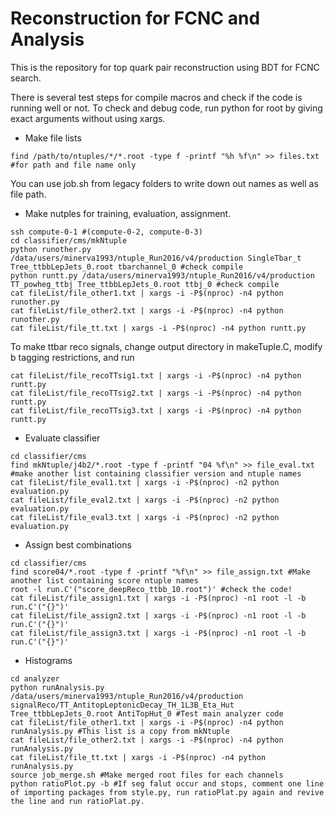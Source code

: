 # Reconstruction for FCNC and Analysis

This is the repository for top quark pair reconstruction using BDT for FCNC search.

There is several test steps for compile macros and check if the code is running well or not. To check and debug code, run python for root by giving exact arguments without using xargs.

  * Make file lists
```{.Bash}
find /path/to/ntuples/*/*.root -type f -printf "%h %f\n" >> files.txt #for path and file name only
```
You can use job.sh from legacy folders to write down out names as well as file path.


  * Make nutples for training, evaluation, assignment.

```{.Bash}
ssh compute-0-1 #(compute-0-2, compute-0-3)
cd classifier/cms/mkNtuple
python runother.py /data/users/minerva1993/ntuple_Run2016/v4/production SingleTbar_t Tree_ttbbLepJets_0.root tbarchannel_0 #check compile
python runtt.py /data/users/minerva1993/ntuple_Run2016/v4/production TT_powheg_ttbj Tree_ttbbLepJets_0.root ttbj_0 #check compile
cat fileList/file_other1.txt | xargs -i -P$(nproc) -n4 python runother.py
cat fileList/file_other2.txt | xargs -i -P$(nproc) -n4 python runother.py
cat fileList/file_tt.txt | xargs -i -P$(nproc) -n4 python runtt.py
```
To make ttbar reco signals, change output directory in makeTuple.C, modify b tagging restrictions, and run
```{.Bash}
cat fileList/file_recoTTsig1.txt | xargs -i -P$(nproc) -n4 python runtt.py
cat fileList/file_recoTTsig2.txt | xargs -i -P$(nproc) -n4 python runtt.py
cat fileList/file_recoTTsig3.txt | xargs -i -P$(nproc) -n4 python runtt.py
```

  * Evaluate classifier
```{.Bash}
cd classifier/cms
find mkNtuple/j4b2/*.root -type f -printf "04 %f\n" >> file_eval.txt #make another list containing classifier version and ntuple names
cat fileList/file_eval1.txt | xargs -i -P$(nproc) -n2 python evaluation.py
cat fileList/file_eval2.txt | xargs -i -P$(nproc) -n2 python evaluation.py
cat fileList/file_eval3.txt | xargs -i -P$(nproc) -n2 python evaluation.py
```

  * Assign best combinations
```{.Bash}
cd classifier/cms
find score04/*.root -type f -printf "%f\n" >> file_assign.txt #Make another list containing score ntuple names
root -l run.C'("score_deepReco_ttbb_10.root")' #check the code!
cat fileList/file_assign1.txt | xargs -i -P$(nproc) -n1 root -l -b run.C'("{}")'
cat fileList/file_assign2.txt | xargs -i -P$(nproc) -n1 root -l -b run.C'("{}")'
cat fileList/file_assign3.txt | xargs -i -P$(nproc) -n1 root -l -b run.C'("{}")'
```

  * Histograms
```{.Bash}
cd analyzer
python runAnalysis.py /data/users/minerva1993/ntuple_Run2016/v4/production signalReco/TT_AntitopLeptonicDecay_TH_1L3B_Eta_Hut Tree_ttbbLepJets_0.root AntiTopHut_0 #Test main analyzer code
cat fileList/file_other1.txt | xargs -i -P$(nproc) -n4 python runAnalysis.py #This list is a copy from mkNtuple
cat fileList/file_other2.txt | xargs -i -P$(nproc) -n4 python runAnalysis.py
cat fileList/file_tt.txt | xargs -i -P$(nproc) -n4 python runAnalysis.py
source job_merge.sh #Make merged root files for each channels
python ratioPlot.py -b #If seg falut occur and stops, comment one line of importing packages from style.py, run ratioPlat.py again and revive the line and run ratioPlat.py.
```
